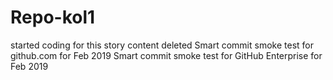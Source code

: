 # Repo-kol1
started coding for this story
content deleted
Smart commit smoke test for github.com for Feb 2019
Smart commit smoke test for GitHub Enterprise for Feb 2019

